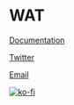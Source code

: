 

# WAT

[Documentation](https://wat.readthedocs.io/en/latest/index.html)

[Twitter](https://twitter.com/AlexAndDraw)

[Email](code@darigan.ie)

[![ko-fi](https://www.ko-fi.com/img/githubbutton_sm.svg)](https://ko-fi.com/Q5Q51D9K5)